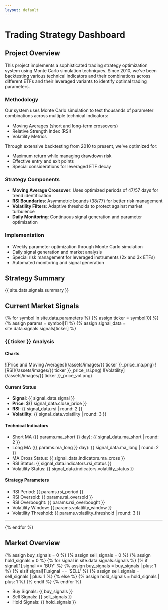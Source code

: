 ```yaml
---
layout: default
---
```


# Trading Strategy Dashboard

## Project Overview

This project implements a sophisticated trading strategy optimization system using Monte Carlo simulation techniques. Since 2010, we've been backtesting various technical indicators and their combinations across different ETFs and their leveraged variants to identify optimal trading parameters.

### Methodology
Our system uses Monte Carlo simulation to test thousands of parameter combinations across multiple technical indicators:
- Moving Averages (short and long-term crossovers)
- Relative Strength Index (RSI)
- Volatility Metrics

Through extensive backtesting from 2010 to present, we've optimized for:
- Maximum return while managing drawdown risk
- Effective entry and exit points
- Special considerations for leveraged ETF decay

### Strategy Components
- **Moving Average Crossover**: Uses optimized periods of 47/57 days for trend identification
- **RSI Boundaries**: Asymmetric bounds (38/77) for better risk management
- **Volatility Filters**: Adaptive thresholds to protect against market turbulence
- **Daily Monitoring**: Continuous signal generation and parameter optimization

### Implementation
- Weekly parameter optimization through Monte Carlo simulation
- Daily signal generation and market analysis
- Special risk management for leveraged instruments (2x and 3x ETFs)
- Automated monitoring and signal generation


## Strategy Summary

{{ site.data.signals.summary }}

## Current Market Signals

{% for symbol in site.data.parameters %}
{% assign ticker = symbol[0] %}
{% assign params = symbol[1] %}
{% assign signal_data = site.data.signals.signals[ticker] %}

### {{ ticker }} Analysis

#### Charts
![Price and Moving Averages](/assets/images/{{ ticker }}_price_ma.png)
![RSI](/assets/images/{{ ticker }}_price_rsi.png)
![Volatility](/assets/images/{{ ticker }}_price_vol.png)

#### Current Status
- **Signal**: {{ signal_data.signal }}
- **Price**: ${{ signal_data.close_price }}
- **RSI**: {{ signal_data.rsi | round: 2 }}
- **Volatility**: {{ signal_data.volatility | round: 3 }}

#### Technical Indicators
- Short MA ({{ params.ma_short }} day): {{ signal_data.ma_short | round: 2 }}
- Long MA ({{ params.ma_long }} day): {{ signal_data.ma_long | round: 2 }}
- MA Cross Status: {{ signal_data.indicators.ma_cross }}
- RSI Status: {{ signal_data.indicators.rsi_status }}
- Volatility Status: {{ signal_data.indicators.volatility_status }}

#### Strategy Parameters
- RSI Period: {{ params.rsi_period }}
- RSI Oversold: {{ params.rsi_oversold }}
- RSI Overbought: {{ params.rsi_overbought }}
- Volatility Window: {{ params.volatility_window }}
- Volatility Threshold: {{ params.volatility_threshold | round: 3 }}

---

{% endfor %}



## Market Overview

{% assign buy_signals = 0 %}
{% assign sell_signals = 0 %}
{% assign hold_signals = 0 %}
{% for signal in site.data.signals.signals %}
  {% if signal[1].signal == 'BUY' %}
    {% assign buy_signals = buy_signals | plus: 1 %}
  {% elsif signal[1].signal == 'SELL' %}
    {% assign sell_signals = sell_signals | plus: 1 %}
  {% else %}
    {% assign hold_signals = hold_signals | plus: 1 %}
  {% endif %}
{% endfor %}

- Buy Signals: {{ buy_signals }}
- Sell Signals: {{ sell_signals }}
- Hold Signals: {{ hold_signals }}